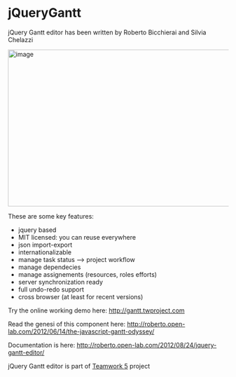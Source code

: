 jQueryGantt
===========
jQuery Gantt editor has been written by Roberto Bicchierai and Silvia Chelazzi

<img src="http://rbicchierai.files.wordpress.com/2012/08/image1.png" alt="image" width="596" height="358" border="0" />

These are some key features:
* jquery based
* MIT licensed: you can reuse everywhere
* json import-export
* internationalizable
* manage task status –> project workflow
* manage dependecies
* manage assignements (resources, roles efforts)
* server synchronization ready
* full undo-redo support
* cross browser (at least for recent versions)

Try the online working demo here: http://gantt.twproject.com

Read the genesi of this component here: http://roberto.open-lab.com/2012/06/14/the-javascript-gantt-odyssey/

Documentation is here: http://roberto.open-lab.com/2012/08/24/jquery-gantt-editor/

jQuery Gantt editor is part of <a href="http://www.twproject.com">Teamwork 5</a> project



